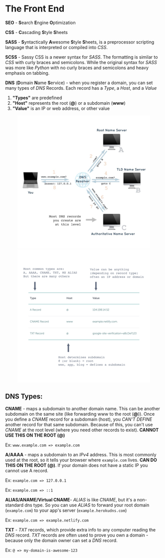 # The Front End
**SEO** - **S**earch **E**ngine **O**ptimization

**CSS** - **C**ascading **S**tyle **S**heets

**SASS** - **S**yntactically **A**wesome **S**tyle **S**heets, is a preprocessor scripting language that is interpreted or compiled into *CSS*.

**SCSS** - Sassy CSS is a newer syntax for *SASS*. The formatting is similar to *CSS* with curly braces and semicolons. While the original syntax for *SASS* was more like *Python* with no curly braces and semicolons and heavy emphasis on tabbing.

**DNS** (**D**omain **N**ame **S**ervice) - when you register a domain, you can set many types of *DNS* Records.  Each record has a *Type*, a *Host*, and a *Value*

  1. **"Types"** are predefined
  1. **"Host"** represents the root (**@**) or a subdomain (**www**)
  1. **"Value"** is an IP or web address, or other value

<p align="center">
    <img width="425px" src=https://raw.githubusercontent.com/AndresMWeber/WebDefinitions/master/media/12_DNS.png>
    <img width="425px" src=https://raw.githubusercontent.com/AndresMWeber/WebDefinitions/master/media/13_DNSTypes.png>
</p>

## DNS Types:
**CNAME** - maps a subdomain to another domain name.  This can be another subdomain on the same site (like forwarding www to the root (**@**)).  Once you define a *CNAME* record for a subdomain (host), you *CAN'T DEFINE* another record for that same subdomain.  Because of this, you can't use *CNAME* at the root level (where you need other records to exist).  **CANNOT USE THIS ON THE ROOT (@)**

Ex: ```www.example.com => example.com```

**A/AAAA** - maps a subdomain to an *IPv4* address. This is most commonly used at the root, so it tells your browser where ```example.com``` lives.  **CAN DO THIS ON THE ROOT (@)**. If your domain does not have a static IP you cannot use A record.

Ex: ```example.com => 127.0.0.1```

Ex: ```example.com => ::1```

**ALIAS/ANAME/Virtual CNAME**- *ALIAS* is like *CNAME*, but it's a non-standard dns type.  So you can use *ALIAS* to forward your root domain (```example.com```) to your app's server (```example.herokudns.com```)

Ex: ```example.com => example.netlify.com```

**TXT** - *TXT* records, which provide extra info to any computer reading the *DNS* record.  *TXT* records are often used to prove you own a domain - because only the domain owner can set a *DNS* record.

Ex: ```@ => my-domain-is-awesome-123```